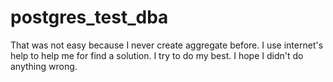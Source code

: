 # postgres_test_dba

That was not easy because I never create aggregate before.
I use internet's help to help me for find a solution. I try to do my best.
I hope I didn't do anything wrong. 
